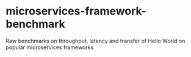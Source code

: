 # microservices-framework-benchmark
Raw benchmarks on throughput, latency and transfer of Hello World on popular microservices frameworks
